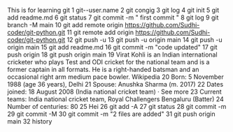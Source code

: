 This is for learning git
1  git--user.name
    2  git congig
    3  git log
    4  git init
    5  git add readme.md
    6  git status
    7  git commit -m " first commit "
    8  git log
    9  git branch -M main
   10  git add remote origin https://github.com/Sudhi-coder/git-python.git
   11  git remote add origin https://github.com/Sudhi-coder/git-python.git
   12  git  push -u
   13  git  push -u origin main
   14  git  push -u origin main
   15  git add readme.md
   16  git commit -m "code updated"
   17  git push origin
   18  git push origin main
   19  Virat Kohli is an Indian international cricketer who plays Test and ODI cricket for the national team and is a former captain in all formats. He is a right-handed batsman and an occasional right arm medium pace bowler. Wikipedia
   20  Born: 5 November 1988 (age 36 years), Delhi
   21  Spouse: Anushka Sharma (m. 2017)
   22  Dates joined: 18 August 2008 (India national cricket team) · See more
   23  Current teams: India national cricket team, Royal Challengers Bengaluru (Batter)
   24  Number of centuries: 80
   25  Hei
   26  git add -A
   27  git status
   28  git commit -m
   29  git commit -M
   30  git commit -m "2 files are added"
   31  git push origin main
   32  history